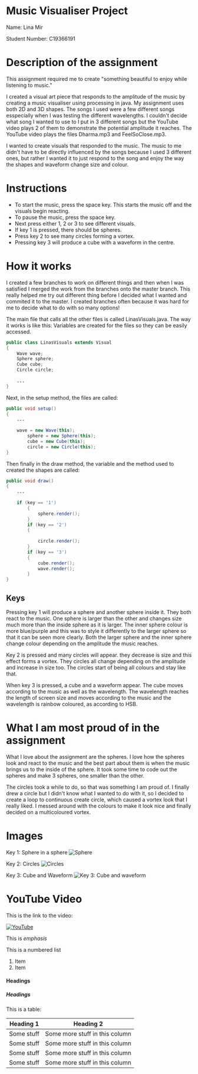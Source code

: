 # Music Visualiser Project

Name: Lina Mir

Student Number: C19366191

# Description of the assignment
This assignment required me to create "something beautiful to enjoy while listening to music." 

I created a visual art piece that responds to the amplitude of the music by creating a music visualiser using processing in java. My assignment uses both 2D and 3D shapes.
The songs I used were a few different songs esspecially when I was testing the different wavelengths. 
I couldn't decide what song I wanted to use to I put in 3 different songs but the YouTube video plays 2 of them to demonstrate the potential amplitude it reaches.
The YouTube video plays the files Dharma.mp3 and FeelSoClose.mp3.

I wanted to create visuals that responded to the music. The music to me didn't have to be directly influenced by the songs because I used 3 different ones, but rather I wanted it to just respond to the song and enjoy the way the shapes and waveform change size and colour.



# Instructions
- To start the music, press the space key. This starts the music off and the visuals begin reacting. 
- To pause the music, press the space key.
- Next press either 1, 2 or 3 to see different visuals.
- If key 1 is pressed, there should be spheres.
- Press key 2 to see many circles forming a vortex.
- Pressing key 3 will produce a cube with a waveform in the centre.


# How it works
I created a few branches to work on different things and then when I was satisfied I merged the work from the branches onto the master branch. This really helped me try out different thing before I decided what I wanted and commited it to the master. I created branches often because it was hard for me to decide what to do with so many options!

The main file that calls all the other files is called LinasVisuals.java. The way it works is like this:
Variables are created for the files so they can be easily accessed.
```Java
public class LinasVisuals extends Visual
{
	Wave wave;
	Sphere sphere;
	Cube cube;
	Circle circle;
	
	...
}
```

Next, in the setup method, the files are called:
```Java
public void setup()
{ 
	...
	
	wave = new Wave(this);
        sphere = new Sphere(this);
        cube = new Cube(this);
        circle = new Circle(this);
}

```

Then finally in the draw method, the variable and the method used to created the shapes are called:
```Java
public void draw()
{ 
	...
	
 	if (key == '1')
        {
            sphere.render();    
        }
        if (key == '2')
        {            
       
            circle.render();                     
        }
        if (key == '3')
        {
            cube.render();
            wave.render();
        }
}

```

## Keys
Pressing key 1 will produce a sphere and another sphere inside it. They both react to the music. One sphere is larger than the other and changes size much more than the inside sphere as it is larger. The inner sphere colour is more blue/purple and this was to style it differently to the larger sphere so that it can be seen more clearly. Both the larger sphere and the inner sphere change colour depending on the amplitude the music reaches.

Key 2 is pressed and many circles will appear. they decrease is size and this effect forms a vortex. They circles all change depending on the amplitude and increase in size too. The circles start of being all colours and stay like that.

When key 3 is pressed, a cube and a waveform appear. The cube moves according to the music as well as the wavelength. The wavelength reaches the length of screen size and moves according to the music and the wavelength is rainbow coloured, as according to HSB.



# What I am most proud of in the assignment
What I love about the assignment are the spheres. I love how the spheres look and react to the music and the best part about them is when the music brings us to the inside of the sphere. It took some time to code out the spheres and make 3 spheres, one smaller than the other. 

The circles took a while to do, so that was something I am proud of. I finally drew a circle but I didn't know what I wanted to do with it, so I decided to create a loop to continuous create circle, which caused a vortex look that I really liked. I messed around with the colours to make it look nice and finally decided on a multicoloured vortex.

# Images
Key 1: Sphere in a sphere
![Sphere](images/sphere.png)


Key 2: Circles
![Circles](images/circles.png)


Key 3: Cube and Waveform
![Key 3: Cube and waveform](images/cube.png)



# YouTube Video
This is the link to the video:

[![YouTube](http://img.youtube.com/vi/J2kHSSFA4NU/0.jpg)](https://www.youtube.com/watch?v=J2kHSSFA4NU)



This is *emphasis*

This is a numbered list

1. Item
1. Item



#### Headings
##### Headings










This is a table:

| Heading 1 | Heading 2 |
|-----------|-----------|
|Some stuff | Some more stuff in this column |
|Some stuff | Some more stuff in this column |
|Some stuff | Some more stuff in this column |
|Some stuff | Some more stuff in this column |

